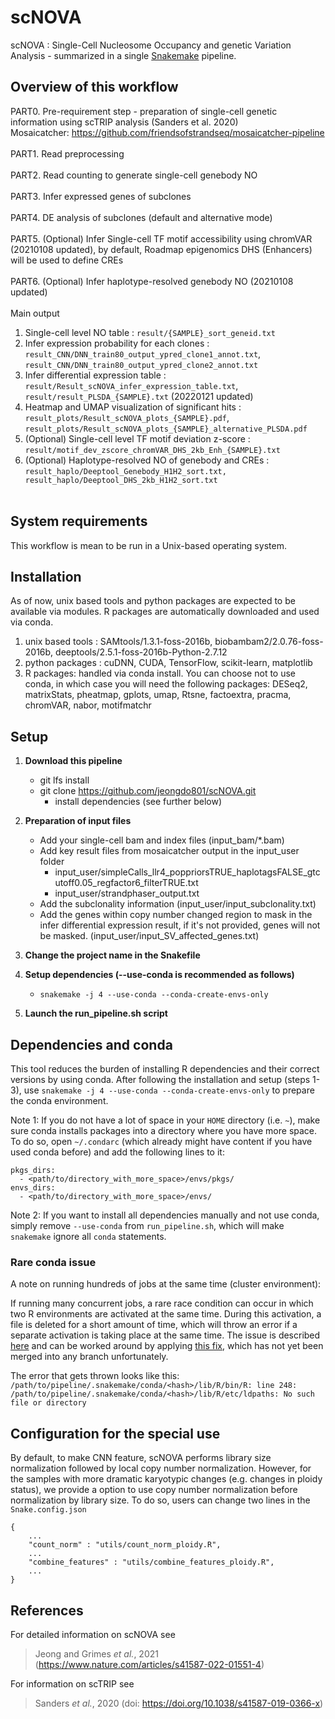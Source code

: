 scNOVA
====================================

scNOVA : Single-Cell Nucleosome Occupancy and genetic Variation Analysis - summarized in a single [Snakemake](https://bitbucket.org/snakemake/snakemake) pipeline.


## Overview of this workflow
PART0. Pre-requirement step - preparation of single-cell genetic information using scTRIP analysis (Sanders et al. 2020) <br>
Mosaicatcher: https://github.com/friendsofstrandseq/mosaicatcher-pipeline
<br/><br/>
PART1. Read preprocessing
<br/><br/>
PART2. Read counting to generate single-cell genebody NO
<br/><br/>
PART3. Infer expressed genes of subclones
<br/><br/>
PART4. DE analysis of subclones (default and alternative mode)
<br/><br/>
PART5. (Optional) Infer Single-cell TF motif accessibility using chromVAR (20210108 updated), by default, Roadmap epigenomics DHS (Enhancers) will be used to define CREs
<br/><br/>
PART6. (Optional) Infer haplotype-resolved genebody NO (20210108 updated)
<br/><br/>
Main output
1. Single-cell level NO table : `result/{SAMPLE}_sort_geneid.txt`
2. Infer expression probability for each clones : `result_CNN/DNN_train80_output_ypred_clone1_annot.txt`,<br> `result_CNN/DNN_train80_output_ypred_clone2_annot.txt`
3. Infer differential expression table : `result/Result_scNOVA_infer_expression_table.txt`, <br> `result/result_PLSDA_{SAMPLE}.txt` (20220121 updated)
4. Heatmap and UMAP visualization of significant hits : `result_plots/Result_scNOVA_plots_{SAMPLE}.pdf`,<br>`result_plots/Result_scNOVA_plots_{SAMPLE}_alternative_PLSDA.pdf`
5. (Optional) Single-cell level TF motif deviation z-score : `result/motif_dev_zscore_chromVAR_DHS_2kb_Enh_{SAMPLE}.txt`
6. (Optional) Haplotype-resolved NO of genebody and CREs : `result_haplo/Deeptool_Genebody_H1H2_sort.txt, result_haplo/Deeptool_DHS_2kb_H1H2_sort.txt`
<br/><br/> 
## System requirements
This workflow is mean to be run in a Unix-based operating system.


## Installation
As of now, unix based tools and python packages are expected to be available via modules. R packages are automatically downloaded and used via conda.
1. unix based tools : SAMtools/1.3.1-foss-2016b, biobambam2/2.0.76-foss-2016b, deeptools/2.5.1-foss-2016b-Python-2.7.12
2. python packages : cuDNN, CUDA, TensorFlow, scikit-learn, matplotlib
3. R packages: handled via conda install. You can choose not to use conda, in which case you will need the following packages: DESeq2, matrixStats, pheatmap, gplots, umap, Rtsne, factoextra, pracma, chromVAR, nabor, motifmatchr 

## Setup
1. **Download this pipeline**
	* git lfs install
	* git clone https://github.com/jeongdo801/scNOVA.git
        * install dependencies (see further below)
2. **Preparation of input files**
	* Add your single-cell bam and index files (input_bam/*.bam)
	* Add key result files from mosaicatcher output in the input_user folder
		* input_user/simpleCalls_llr4_poppriorsTRUE_haplotagsFALSE_gtcutoff0.05_regfactor6_filterTRUE.txt
		* input_user/strandphaser_output.txt
	* Add the subclonality information (input_user/input_subclonality.txt)
	* Add the genes within copy number changed region to mask in the infer differential expression result, if it's not provided, genes will not be masked. (input_user/input_SV_affected_genes.txt) 

3. **Change the project name in the Snakefile**
4. **Setup dependencies (--use-conda is recommended as follows)**
	* `snakemake -j 4 --use-conda --conda-create-envs-only`
5. **Launch the run_pipeline.sh script**

## Dependencies and conda
This tool reduces the burden of installing R dependencies and their correct versions by using conda. After following the installation and setup (steps 1-3), use `snakemake -j 4 --use-conda --conda-create-envs-only` to prepare the conda environment.

Note 1: If you do not have a lot of space in your `HOME` directory (i.e. `~`), make sure conda installs packages into a directory where you have more space. To do so, open `~/.condarc` (which already might have content if you have used conda before) and add the following lines to it: 
```
pkgs_dirs:
  - <path/to/directory_with_more_space>/envs/pkgs/
envs_dirs:
  - <path/to/directory_with_more_space>/envs/
```

Note 2: If you want to install all dependencies manually and not use conda, simply remove `--use-conda` from `run_pipeline.sh`, which will make `snakemake` ignore all `conda` statements.

### Rare conda issue
A note on running hundreds of jobs at the same time (cluster environment):

If running many concurrent jobs, a rare race condition can occur in which two R environments are activated at the same time. During this activation, a file is deleted for a short amount of time, which will throw an error if a separate activation is taking place at the same time. The issue is described [here](https://github.com/conda-forge/r-base-feedstock/issues/67) and can be worked around by applying [this fix](https://github.com/kpalin/r-base-feedstock/commit/9eda35bdc8ea2c2433cbc6b94c2e978b4d7cd8d4), which has not yet been merged into any branch unfortunately.

The error that gets thrown looks like this: `/path/to/pipeline/.snakemake/conda/<hash>/lib/R/bin/R: line 248: /path/to/pipeline/.snakemake/conda/<hash>/lib/R/etc/ldpaths: No such file or directory`

## Configuration for the special use
By default, to make CNN feature, scNOVA performs library size normalization followed by local copy number normalization.
However, for the samples with more dramatic karyotypic changes (e.g. changes in ploidy status), we provide a option to use copy number normalization before normalization by library size. To do so, users can change two lines in the `Snake.config.json`
```
{
    ...
    "count_norm" : "utils/count_norm_ploidy.R",
    ...
    "combine_features" : "utils/combine_features_ploidy.R",
    ...
}
```


## References
For detailed information on scNOVA see

> Jeong and Grimes *et al.*, 2021 (https://www.nature.com/articles/s41587-022-01551-4)


For information on scTRIP see

> Sanders *et al.*, 2020 (doi: https://doi.org/10.1038/s41587-019-0366-x)





